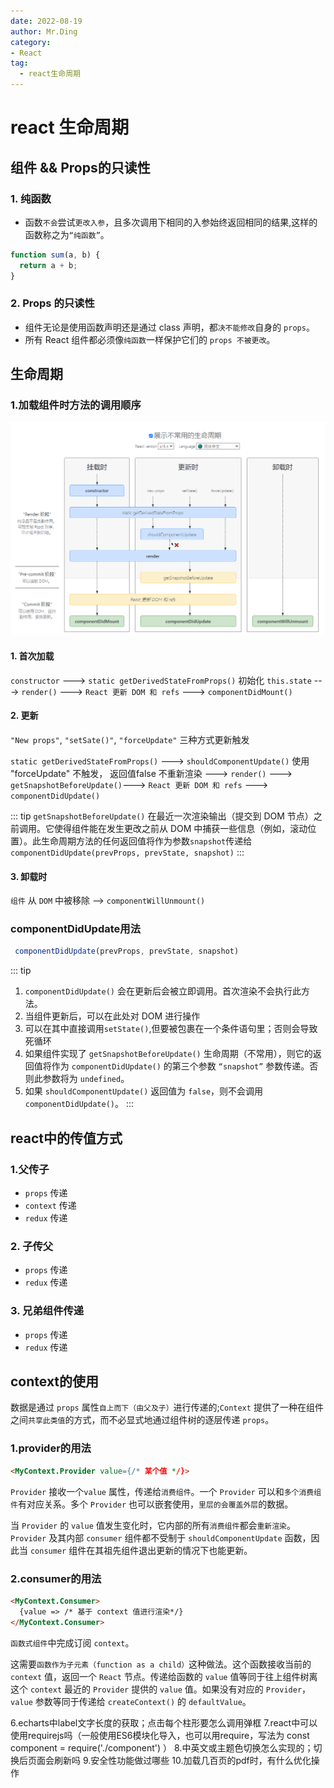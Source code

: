 ```yaml
---
date: 2022-08-19
author: Mr.Ding
category:
- React
tag:
  - react生命周期
---
```



# react 生命周期

## 组件 && Props的只读性

### 1. 纯函数

- 函数`不会`尝试`更改入参`，且多次调用下相同的入参始终返回相同的结果,这样的函数称之为`“纯函数”`。

```js
function sum(a, b) {
  return a + b;
}
```

### 2. Props 的只读性

- 组件无论是使用函数声明还是通过 class 声明，都`决不能修改`自身的 `props`。
- 所有 React 组件都必须像`纯函数`一样保护它们的 `props 不被更改`。

## 生命周期

### 1.加载组件时方法的调用顺序

![Alt](./img/img.png "图片标题")

#### 1. 首次加载

`constructor` ---> `static getDerivedStateFromProps()` 初始化 `this.state` ---> `render()` ---> `React 更新 DOM 和 refs` ---> `componentDidMount()`

#### 2. 更新

`"New props"`, `"setSate()"`, `"forceUpdate"` 三种方式更新触发

`static getDerivedStateFromProps()` ---> `shouldComponentUpdate()` 使用 "forceUpdate" 不触发， 返回值false 不重新渲染 ---> `render()` --->
`getSnapshotBeforeUpdate()`---> `React 更新 DOM 和 refs` ---> `componentDidUpdate()`

::: tip
`getSnapshotBeforeUpdate()` 在最近一次渲染输出（提交到 DOM 节点）之前调用。它使得组件能在发生更改之前从 DOM 中捕获一些信息（例如，滚动位置）。此生命周期方法的任何返回值将作为参数`snapshot`传递给 `componentDidUpdate(prevProps, prevState, snapshot)`
:::

#### 3. 卸载时

`组件` 从 `DOM` 中被移除 --> `componentWillUnmount()`

### componentDidUpdate用法

```js
 componentDidUpdate(prevProps, prevState, snapshot)
```

::: tip

 1. `componentDidUpdate()` 会在更新后会被立即调用。首次渲染不会执行此方法。
 2. 当组件更新后，可以在此处对 DOM 进行操作
 3. 可以在其中直接调用`setState()`,但要被包裹在一个条件语句里；否则会导致死循环
 4. 如果组件实现了 `getSnapshotBeforeUpdate()` 生命周期（不常用），则它的返回值将作为 `componentDidUpdate()` 的第三个参数 `“snapshot”` 参数传递。否则此参数将为 `undefined`。
 5. 如果 `shouldComponentUpdate()` 返回值为 `false`，则不会调用 `componentDidUpdate()`。
:::

## react中的传值方式

### 1.父传子

- `props` 传递
- `context` 传递
- `redux` 传递

### 2. 子传父

- `props` 传递
- `redux` 传递

### 3. 兄弟组件传递

- `props` 传递
- `redux` 传递

## context的使用

数据是通过 `props` 属性`自上而下（由父及子）`进行传递的;`Context` 提供了一种在组件之间`共享此类值`的方式，而不必显式地通过组件树的逐层传递 `props`。

### 1.provider的用法

```html
<MyContext.Provider value={/* 某个值 */}>
```

`Provider` 接收一个`value` 属性，传递给`消费组件`。一个 `Provider` 可以和`多个消费组件`有对应关系。多个 `Provider` 也可以嵌套使用，`里层的会覆盖外层`的数据。

当 `Provider` 的 `value` 值发生变化时，它内部的所有`消费组件`都会`重新渲染`。`Provider` 及其内部 `consumer` 组件都不受制于 `shouldComponentUpdate` 函数，因此当 `consumer` 组件在其祖先组件退出更新的情况下也能更新。

### 2.consumer的用法

```html
<MyContext.Consumer>
  {value => /* 基于 context 值进行渲染*/}
</MyContext.Consumer>
```

`函数式组件`中完成订阅 `context`。

这需要`函数作为子元素（function as a child）`这种做法。这个函数接收当前的 `context` 值，返回一个 `React` 节点。传递给函数的 `value` 值等同于往上组件树离
这个 `context` 最近的 `Provider` 提供的 `value` 值。如果没有对应的 `Provider`，`value` 参数等同于传递给 `createContext()` 的 `defaultValue`。

6.echarts中label文字长度的获取；点击每个柱形要怎么调用弹框
7.react中可以使用requirejs吗（一般使用ES6模块化导入，也可以用require，写法为 const component = require('./component') ）
8.中英文或主题色切换怎么实现的；切换后页面会刷新吗
9.安全性功能做过哪些
10.加载几百页的pdf时，有什么优化操作
